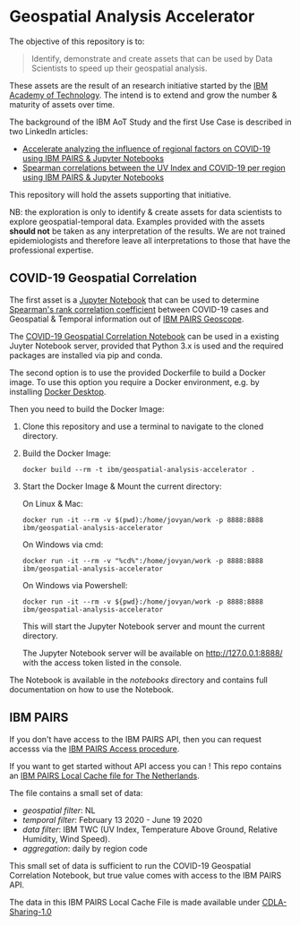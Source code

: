 # Geospatial Analysis Accelerator
The objective of this repository is to:

>Identify, demonstrate and create assets that can be used by Data Scientists to speed up their geospatial analysis.

These assets are the result of an research initiative started by the [IBM Academy of Technology](https://www.ibm.com/blogs/academy-of-technology/{target='_blank'}). The intend is to extend and grow the number & maturity of assets over time.

The background of the IBM AoT Study and the first Use Case is described in two LinkedIn articles:

- [Accelerate analyzing the influence of regional factors on COVID-19 using IBM PAIRS & Jupyter Notebooks](https://www.linkedin.com/pulse/accelerate-analyzing-influence-regional-factors-using-marc-fiammante/)
- [Spearman correlations between the UV Index and COVID-19 per region using IBM PAIRS & Jupyter Notebooks](https://www.linkedin.com/pulse/spearman-correlations-between-uv-index-covid-19-per-mazin-phd-mmt)

This repository will hold the assets supporting that initiative. 

NB: the exploration is only to identify & create assets for data scientists to explore geospatial-temporal data. Examples provided with the assets **should not** be taken as any interpretation of the results. We are not trained epidemiologists and therefore leave all interpretations to those that have the professional expertise.

## COVID-19 Geospatial Correlation
The first asset is a [Jupyter Notebook](https://jupyter.org/) that can be used to determine [Spearman's rank correlation coefficient](https://en.wikipedia.org/wiki/Spearman%27s_rank_correlation_coefficient) between COVID-19 cases and Geospatial & Temporal information out of [IBM PAIRS Geoscope](https://ibmpairs.mybluemix.net/).

The [COVID-19 Geospatial Correlation Notebook](https://github.com/ibm/geospatial-analysis-accelerator/notebooks/COVID-19_Geospatial_Correlation.ipynb) can be used in a existing Juyter Notebook server, provided that Python 3.x is used and the required packages are installed via pip and conda.

The second option is to use the provided Dockerfile to build a Docker image. To use this option you require a Docker environment, e.g. by installing [Docker Desktop](https://www.docker.com/products/docker-desktop).

Then you need to build the Docker Image:

1. Clone this repository and use a terminal to navigate to the cloned directory.

2. Build the Docker Image:
    ```
    docker build --rm -t ibm/geospatial-analysis-accelerator .
    ```
3. Start the Docker Image & Mount the current directory:

    On Linux & Mac:
    ```
    docker run -it --rm -v $(pwd):/home/jovyan/work -p 8888:8888 ibm/geospatial-analysis-accelerator
    ```
    On Windows via cmd:
    ```
    docker run -it --rm -v "%cd%":/home/jovyan/work -p 8888:8888 ibm/geospatial-analysis-accelerator
    ```
    On Windows via Powershell:
    ```
    docker run -it --rm -v ${pwd}:/home/jovyan/work -p 8888:8888 ibm/geospatial-analysis-accelerator
    ```

    This will start the Jupyter Notebook server and mount the current directory.
    
    The Jupyter Notebook server will be available on http://127.0.0.1:8888/ with the access token listed in the console.

The Notebook is available in the *notebooks* directory and contains full documentation on how to use the Notebook.

## IBM PAIRS
If you don't have access to the IBM PAIRS API, then you can request accesss via the [IBM PAIRS Access procedure](IBMPAIRS-Access.md).

If you want to get started without API access you can ! This repo contains an [IBM PAIRS Local Cache file for The Netherlands](/data/NL/IBMPAIRS_LocalCache.csv).

The file contains a small set of data:
- *geospatial filter*: NL
- *temporal filter*: February 13 2020 - June 19 2020
- *data filter*: IBM TWC (UV Index, Temperature Above Ground, Relative Humidity, Wind Speed).
- *aggregation*: daily by region code 

This small set of data is sufficient to run the COVID-19 Geospatial Correlation Notebook, but true value comes with access to the IBM PAIRS API.

The data in this IBM PAIRS Local Cache File is made available under [CDLA-Sharing-1.0](https://cdla.io/sharing-1-0/)
